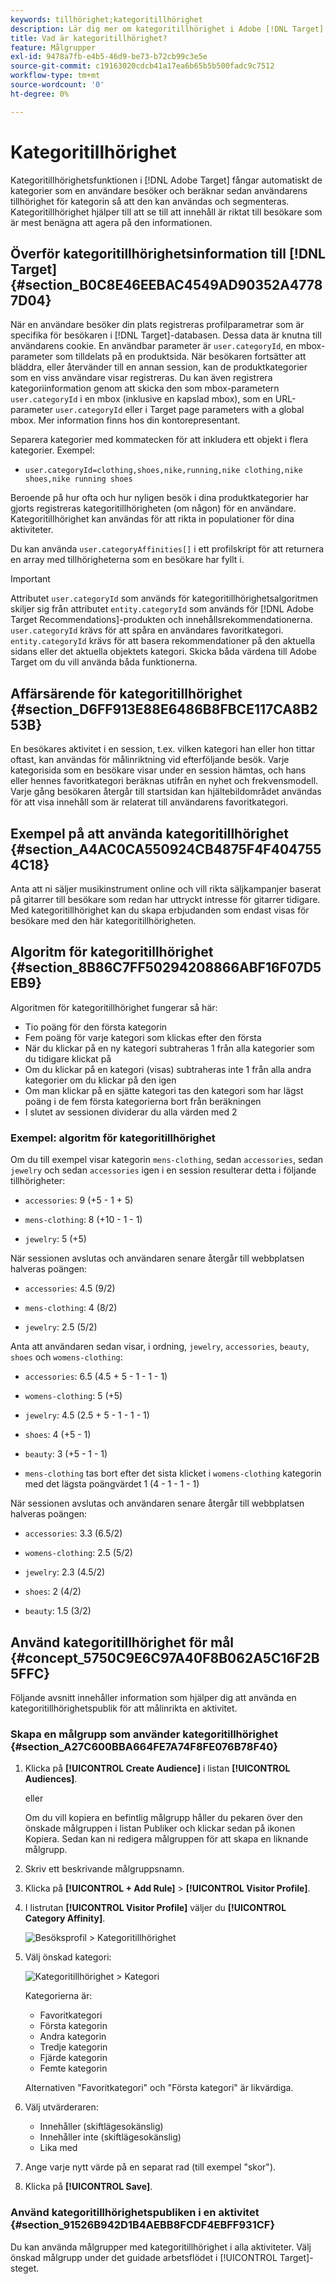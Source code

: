 ```yaml
---
keywords: tillhörighet;kategoritillhörighet
description: Lär dig mer om kategoritillhörighet i Adobe [!DNL Target] som automatiskt fångar in kategorier som användaren besöker och sedan beräknar användarens tillhörighet för kategorin så att den kan anpassas och segmenteras.
title: Vad är kategoritillhörighet?
feature: Målgrupper
exl-id: 9478a7fb-e4b5-46d9-be73-b72cb99c3e5e
source-git-commit: c19163020cdcb41a17ea6b65b5b500fadc9c7512
workflow-type: tm+mt
source-wordcount: '0'
ht-degree: 0%

---
```


# Kategoritillhörighet

Kategoritillhörighetsfunktionen i [!DNL Adobe Target] fångar automatiskt de kategorier som en användare besöker och beräknar sedan användarens tillhörighet för kategorin så att den kan användas och segmenteras. Kategoritillhörighet hjälper till att se till att innehåll är riktat till besökare som är mest benägna att agera på den informationen.

## Överför kategoritillhörighetsinformation till [!DNL Target] {#section_B0C8E46EEBAC4549AD90352A47787D04}

När en användare besöker din plats registreras profilparametrar som är specifika för besökaren i [!DNL Target]-databasen. Dessa data är knutna till användarens cookie. En användbar parameter är `user.categoryId`, en mbox-parameter som tilldelats på en produktsida. När besökaren fortsätter att bläddra, eller återvänder till en annan session, kan de produktkategorier som en viss användare visar registreras. Du kan även registrera kategoriinformation genom att skicka den som mbox-parametern `user.categoryId` i en mbox (inklusive en kapslad mbox), som en URL-parameter `user.categoryId` eller i Target page parameters with a global mbox. Mer information finns hos din kontorepresentant.

Separera kategorier med kommatecken för att inkludera ett objekt i flera kategorier. Exempel:

* `user.categoryId=clothing,shoes,nike,running,nike clothing,nike shoes,nike running shoes`

Beroende på hur ofta och hur nyligen besök i dina produktkategorier har gjorts registreras kategoritillhörigheten (om någon) för en användare. Kategoritillhörighet kan användas för att rikta in populationer för dina aktiviteter.

Du kan använda `user.categoryAffinities[]` i ett profilskript för att returnera en array med tillhörigheterna som en besökare har fyllt i.

>[!IMPORTANT]
>
>Attributet `user.categoryId` som används för kategoritillhörighetsalgoritmen skiljer sig från attributet `entity.categoryId` som används för [!DNL Adobe Target Recommendations]-produkten och innehållsrekommendationerna. `user.categoryId` krävs för att spåra en användares favoritkategori. `entity.categoryId` krävs för att basera rekommendationer på den aktuella sidans eller det aktuella objektets kategori. Skicka båda värdena till Adobe Target om du vill använda båda funktionerna.

## Affärsärende för kategoritillhörighet {#section_D6FF913E88E6486B8FBCE117CA8B253B}

En besökares aktivitet i en session, t.ex. vilken kategori han eller hon tittar oftast, kan användas för målinriktning vid efterföljande besök. Varje kategorisida som en besökare visar under en session hämtas, och hans eller hennes favoritkategori beräknas utifrån en nyhet och frekvensmodell. Varje gång besökaren återgår till startsidan kan hjältebildområdet användas för att visa innehåll som är relaterat till användarens favoritkategori.

## Exempel på att använda kategoritillhörighet {#section_A4AC0CA550924CB4875F4F4047554C18}

Anta att ni säljer musikinstrument online och vill rikta säljkampanjer baserat på gitarrer till besökare som redan har uttryckt intresse för gitarrer tidigare. Med kategoritillhörighet kan du skapa erbjudanden som endast visas för besökare med den här kategoritillhörigheten.

## Algoritm för kategoritillhörighet {#section_8B86C7FF50294208866ABF16F07D5EB9}

Algoritmen för kategoritillhörighet fungerar så här:

* Tio poäng för den första kategorin
* Fem poäng för varje kategori som klickas efter den första
* När du klickar på en ny kategori subtraheras 1 från alla kategorier som du tidigare klickat på
* Om du klickar på en kategori (visas) subtraheras inte 1 från alla andra kategorier om du klickar på den igen
* Om man klickar på en sjätte kategori tas den kategori som har lägst poäng i de fem första kategorierna bort från beräkningen
* I slutet av sessionen dividerar du alla värden med 2

### Exempel: algoritm för kategoritillhörighet

Om du till exempel visar kategorin `mens-clothing`, sedan `accessories`, sedan `jewelry` och sedan `accessories` igen i en session resulterar detta i följande tillhörigheter:

* `accessories`: 9 (+5 - 1 + 5)

* `mens-clothing`: 8 (+10 - 1 - 1)

* `jewelry`: 5 (+5)

När sessionen avslutas och användaren senare återgår till webbplatsen halveras poängen:

* `accessories`: 4.5 (9/2)

* `mens-clothing`: 4 (8/2)

* `jewelry`: 2.5 (5/2)

Anta att användaren sedan visar, i ordning, `jewelry`, `accessories`, `beauty`, `shoes` och `womens-clothing`:

* `accessories`: 6.5 (4.5 + 5 - 1 - 1 - 1)

* `womens-clothing`: 5 (+5)

* `jewelry`: 4.5 (2.5 + 5 - 1 - 1 - 1)

* `shoes`: 4 (+5 - 1)

* `beauty`: 3 (+5 - 1 - 1)

* `mens-clothing` tas bort efter det sista klicket i  `womens-clothing` kategorin med det lägsta poängvärdet 1 (4 - 1 - 1 - 1)

När sessionen avslutas och användaren senare återgår till webbplatsen halveras poängen:

* `accessories`: 3.3 (6.5/2)

* `womens-clothing`: 2.5 (5/2)

* `jewelry`: 2.3 (4.5/2)

* `shoes`: 2 (4/2)

* `beauty`: 1.5 (3/2)

## Använd kategoritillhörighet för mål {#concept_5750C9E6C97A40F8B062A5C16F2B5FFC}

Följande avsnitt innehåller information som hjälper dig att använda en kategoritillhörighetspublik för att målinrikta en aktivitet.

### Skapa en målgrupp som använder kategoritillhörighet {#section_A27C600BBA664FE7A74F8FE076B78F40}

1. Klicka på **[!UICONTROL Create Audience]** i listan **[!UICONTROL Audiences]**.

   eller

   Om du vill kopiera en befintlig målgrupp håller du pekaren över den önskade målgruppen i listan Publiker och klickar sedan på ikonen Kopiera. Sedan kan ni redigera målgruppen för att skapa en liknande målgrupp.

1. Skriv ett beskrivande målgruppsnamn.
1. Klicka på **[!UICONTROL + Add Rule]** > **[!UICONTROL Visitor Profile]**.
1. I listrutan **[!UICONTROL Visitor Profile]** väljer du **[!UICONTROL Category Affinity]**.

   ![Besöksprofil > Kategoritillhörighet](assets/affinity.png)

1. Välj önskad kategori:

   ![Kategoritillhörighet > Kategori](/help/c-target/c-visitor-profile/assets/affinity-category.png)

   Kategorierna är:

   * Favoritkategori
   * Första kategorin
   * Andra kategorin
   * Tredje kategorin
   * Fjärde kategorin
   * Femte kategorin

   Alternativen &quot;Favoritkategori&quot; och &quot;Första kategori&quot; är likvärdiga.

1. Välj utvärderaren:

   * Innehåller (skiftlägesokänslig)
   * Innehåller inte (skiftlägesokänslig)
   * Lika med

1. Ange varje nytt värde på en separat rad (till exempel &quot;skor&quot;).
1. Klicka på **[!UICONTROL Save]**.

### Använd kategoritillhörighetspubliken i en aktivitet {#section_91526B942D1B4AEBB8FCDF4EBFF931CF}

Du kan använda målgrupper med kategoritillhörighet i alla aktiviteter. Välj önskad målgrupp under det guidade arbetsflödet i [!UICONTROL Target]-steget.
